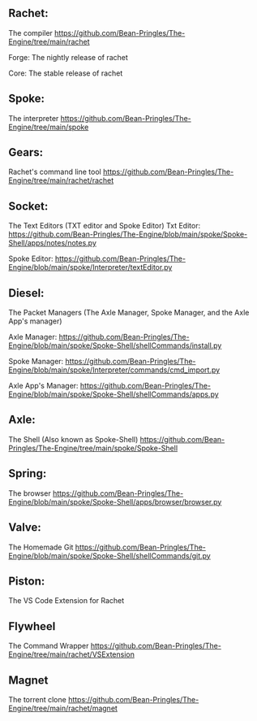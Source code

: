 ## Rachet:
The compiler
https://github.com/Bean-Pringles/The-Engine/tree/main/rachet

Forge:
The nightly release of rachet

Core:
The stable release of rachet

## Spoke:
The interpreter 
https://github.com/Bean-Pringles/The-Engine/tree/main/spoke

## Gears:
Rachet's command line tool
https://github.com/Bean-Pringles/The-Engine/tree/main/rachet/rachet

## Socket:
The Text Editors (TXT editor and Spoke Editor)
Txt Editor:
https://github.com/Bean-Pringles/The-Engine/blob/main/spoke/Spoke-Shell/apps/notes/notes.py

Spoke Editor:
https://github.com/Bean-Pringles/The-Engine/blob/main/spoke/Interpreter/textEditor.py

## Diesel:
The Packet Managers (The Axle Manager, Spoke Manager, and the Axle App's manager)

Axle Manager:
https://github.com/Bean-Pringles/The-Engine/blob/main/spoke/Spoke-Shell/shellCommands/install.py

Spoke Manager:
https://github.com/Bean-Pringles/The-Engine/blob/main/spoke/Interpreter/commands/cmd_import.py

Axle App's Manager:
https://github.com/Bean-Pringles/The-Engine/blob/main/spoke/Spoke-Shell/shellCommands/apps.py

## Axle:
The Shell (Also known as Spoke-Shell)
https://github.com/Bean-Pringles/The-Engine/tree/main/spoke/Spoke-Shell

## Spring:
The browser
https://github.com/Bean-Pringles/The-Engine/blob/main/spoke/Spoke-Shell/apps/browser/browser.py

## Valve:
The Homemade Git
https://github.com/Bean-Pringles/The-Engine/blob/main/spoke/Spoke-Shell/shellCommands/git.py

## Piston:
The VS Code Extension for Rachet

## Flywheel
The Command Wrapper
https://github.com/Bean-Pringles/The-Engine/tree/main/rachet/VSExtension

## Magnet
The torrent clone
https://github.com/Bean-Pringles/The-Engine/tree/main/rachet/magnet
